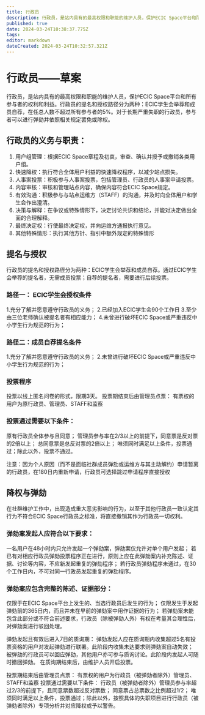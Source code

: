 ```yaml
---
title: 行政员
description: 行政员，是站内具有的最高权限和职能的维护人员，保护ECIC Space平台和所有参与者的权利和利益。行政员的提名和授权路径分为两种：ECIC学生会举荐和成员自荐，在任总人数不超过所有参与者的5%。对于长期严重失职的行政员，参与者可以进行弹劾并依照相关规定罢免或除权。
published: true
date: 2024-03-24T10:38:37.775Z
tags: 
editor: markdown
dateCreated: 2024-03-24T10:32:57.321Z
---
```


# 行政员——草案
行政员，是站内具有的最高权限和职能的维护人员，保护ECIC Space平台和所有参与者的权利和利益。行政员的提名和授权路径分为两种：ECIC学生会举荐和成员自荐，在任总人数不超过所有参与者的5%。对于长期严重失职的行政员，参与者可以进行弹劾并依照相关规定罢免或除权。
## 行政员的义务与职责：
1. 用户组管理：根据ECIC Space章程及初衷，审查、确认并授予或撤销各类用户组。
2. 快速降权：执行符合全体用户利益的快速降权程序，以减少站点损失。
3. 人事案投票：积极参与人事案投票，包括管理员、行政员的人事案申请投票。
4. 内容审核：审核和管理站点内容，确保内容符合ECIC Space规定。
5. 有效沟通：积极参与与站点运维方（STAFF）的沟通，并及时向全体用户和学生会作出澄清。
6. 决策与解释：在争议或特殊情形下，决定讨论共识和结论，并能对决定做出全面的合理解释。
7. 最终决定权：行使最终决定权，并向运维方通报执行意见。
8. 其他特殊情形：执行其他方针、指引中额外规定的特殊情形
## 提名与授权
行政员的提名和授权路径分为两种：ECIC学生会举荐和成员自荐。通过ECIC学生会举荐的提名者，无需成员投票；自荐的提名者，需要进行后续投票。

### 路径一： ECIC学生会授权条件
1.充分了解并愿意遵守行政员的义务；
2.已经加入ECIC学生会90个工作日
3.至少由三位老师确认被提名者有相应能力；
4.未曾进行破坏ECIC Space或严重违反中小学生行为规范的行为；


### 路径二：成员自荐提名条件
1.充分了解并愿意遵守行政员的义务；
2.未曾进行破坏ECIC Space或严重违反中小学生行为规范的行为；

### 投票程序
投票以线上匿名问卷的形式，限期3天。
投票期结束后由管理员点票：
有票权的用户为原行政员、管理员、STAFF和监察
### 投票通过需要以下条件：
原有行政员全体参与且同意；
管理员参与率在2/3以上的前提下，同意票是反对票的2倍以上；
总同意票是总反对票的2倍以上；
唯须同时满足以上条件，投票通过；除此以外，投票不通过。

注意：因为个人原因（而不是面临社群成员弹劾或运维方与其主动解约）申请暂离的行政员，在180日内重新申请，行政员可选择跳过申请程序直接授权

## 降权与弹劾
在社群维护工作中，出现造成重大恶劣影响的行为，以至于其他行政员一致认定其行为不符合ECIC Space行政员之标准，将直接撤销其作为行政员一切权利。


### 弹劾案发起人应符合以下要求：
一名用户在48小时内只允许发起一个弹劾案，弹劾案仅允许对单个用户发起；
若已有对相应行政员弹劾投票程序正在进行，原则上应在此弹劾案内补充陈述、证据、讨论等内容，不应新发起重复的弹劾程序；
若行政员弹劾程序未通过，在30个工作日内，不可对同一行政员发起重复的弹劾程序。
### 弹劾案应包含完整的陈述、证据部分：
仅限于在ECIC Space平台上发生的、当选行政员后发生的行为；
仅限发生于发起弹劾前的365日内，而且并未在早前的弹劾案中用作证据的行为；
若弹劾案未能包含此部分或不符合前述要求，行政员（除被弹劾人外）有权在考量其合理性后，对弹劾案进行驳回处理。

弹劾发起且有效后进入7日的质询期：
弹劾发起人应在质询期内收集超过5名有投票资格的用户对发起弹劾进行联署。此阶段内收集未达要求则弹劾案自动失效；
被弹劾的行政员可以回应弹劾，其他用户亦可参与质询讨论。此阶段内发起人可随时撤回弹劾。
在质询期结束后，由维护人员开启投票。

投票期结束后由管理员点票：
有票权的用户为行政员（被弹劾者除外）管理员、STAFF和监察
投票通过需要以下条件：
行政员（被弹劾者除外）管理员参与率超过2/3的前提下，且同意票数超过反对票数；
同意票占总票数之比例超过1/2；
唯须同时满足以上条件，投票通过；除此以外，按照具体的失职项目进行行政员（被弹劾者除外）专项分析并对应降权或予以警告。

